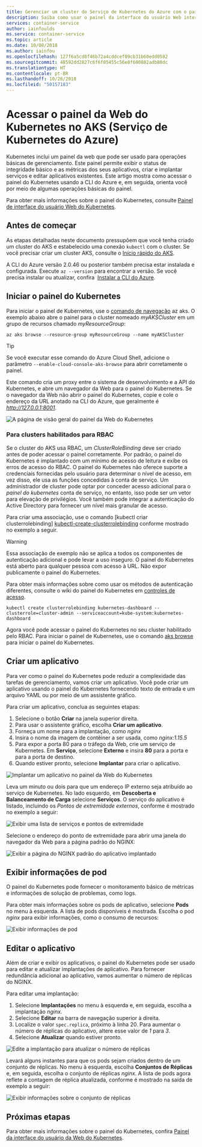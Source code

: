```yaml
---
title: Gerenciar um cluster do Serviço de Kubernetes do Azure com o painel da Web
description: Saiba como usar o painel da interface do usuário Web interna do Kubernetes para gerenciar um cluster do AKS (Serviço de Kubernetes do Azure)
services: container-service
author: iainfoulds
ms.service: container-service
ms.topic: article
ms.date: 10/08/2018
ms.author: iainfou
ms.openlocfilehash: 127f6a5cd8f46b72a4cddcef09cb31b60edd0582
ms.sourcegitcommit: 48592dd2827c6f6f05455c56e8f600882adb80dc
ms.translationtype: HT
ms.contentlocale: pt-BR
ms.lasthandoff: 10/26/2018
ms.locfileid: "50157183"
---
```

# <a name="access-the-kubernetes-web-dashboard-in-azure-kubernetes-service-aks"></a>Acessar o painel da Web do Kubernetes no AKS (Serviço de Kubernetes do Azure)

Kubernetes inclui um painel da web que pode ser usado para operações básicas de gerenciamento. Este painel permite exibir o status de integridade básico e as métricas dos seus aplicativos, criar e implantar serviços e editar aplicativos existentes. Este artigo mostra como acessar o painel do Kubernetes usando a CLI do Azure e, em seguida, orienta você por meio de algumas operações básicas do painel.

Para obter mais informações sobre o painel do Kubernetes, consulte [Painel de interface do usuário Web do Kubernetes][kubernetes-dashboard].

## <a name="before-you-begin"></a>Antes de começar

As etapas detalhadas neste documento pressupõem que você tenha criado um cluster do AKS e estabelecido uma conexão `kubectl` com o cluster. Se você precisar criar um cluster AKS, consulte o [Início rápido do AKS][aks-quickstart].

A CLI do Azure versão 2.0.46 ou posterior também precisa estar instalada e configurada. Execute `az --version` para encontrar a versão. Se você precisa instalar ou atualizar, confira  [Instalar a CLI do Azure][install-azure-cli].

## <a name="start-the-kubernetes-dashboard"></a>Iniciar o painel do Kubernetes

Para iniciar o painel de Kubernetes, use o [comando de navegação][az-aks-browse] az aks. O exemplo abaixo abre o painel para o cluster nomeado *myAKSCluster* em um grupo de recursos chamado *myResourceGroup*:

```azurecli
az aks browse --resource-group myResourceGroup --name myAKSCluster
```

> [!TIP]
> Se você executar esse comando do Azure Cloud Shell, adicione o parâmetro `--enable-cloud-console-aks-browse` para abrir corretamente o painel.

Este comando cria um proxy entre o sistema de desenvolvimento e a API do Kubernetes, e abre um navegador da Web para o painel do Kubernetes. Se o navegador da Web não abrir o painel do Kubernetes, copie e cole o endereço da URL anotado na CLI do Azure, que geralmente é *http://127.0.0.1:8001*.

![A página de visão geral do painel da Web do Kubernetes](./media/kubernetes-dashboard/dashboard-overview.png)

### <a name="for-rbac-enabled-clusters"></a>Para clusters habilitados para RBAC

Se o cluster do AKS usa RBAC, um *ClusterRoleBinding* deve ser criado antes de poder acessar o painel corretamente. Por padrão, o painel do Kubernetes é implantado com um mínimo de acesso de leitura e exibe os erros de acesso do RBAC. O painel do Kubernetes não oferece suporte a credenciais fornecidas pelo usuário para determinar o nível de acesso, em vez disso, ele usa as funções concedidas à conta de serviço. Um administrador de cluster pode optar por conceder acesso adicional para o *painel do kubernetes* conta de serviço, no entanto, isso pode ser um vetor para elevação de privilégios. Você também pode integrar a autenticação do Active Directory para fornecer um nível mais granular de acesso.

Para criar uma associação, use o comando [kubectl criar clusterrolebinding] [ kubectl-create-clusterrolebinding] conforme mostrado no exemplo a seguir. 

> [!WARNING]
> Essa associação de exemplo não se aplica a todos os componentes de autenticação adicional e pode levar a uso inseguro. O painel do Kubernetes está aberto para qualquer pessoa com acesso à URL. Não expor publicamente o painel do Kubernetes.
>
> Para obter mais informações sobre como usar os métodos de autenticação diferentes, consulte o wiki do painel do Kubernetes em [controles de acesso][dashboard-authentication].

```console
kubectl create clusterrolebinding kubernetes-dashboard --clusterrole=cluster-admin --serviceaccount=kube-system:kubernetes-dashboard
```

Agora você pode acessar o painel do Kubernetes no seu cluster habilitado pelo RBAC. Para iniciar o painel de Kubernetes, use o comando [aks browse][az-aks-browse] para iniciar o painel do Kubernetes.

## <a name="create-an-application"></a>Criar um aplicativo

Para ver como o painel do Kubernetes pode reduzir a complexidade das tarefas de gerenciamento, vamos criar um aplicativo. Você pode criar um aplicativo usando o painel do Kubernetes fornecendo texto de entrada e um arquivo YAML ou por meio de um assistente gráfico.

Para criar um aplicativo, conclua as seguintes etapas:

1. Selecione o botão **Criar** na janela superior direita.
1. Para usar o assistente gráfico, escolha **Criar um aplicativo**.
1. Forneça um nome para a implantação, como *nginx*
1. Insira o nome da imagem de contêiner a ser usada, como *nginx:1.15.5*
1. Para expor a porta 80 para o tráfego da Web, crie um serviço de Kubernetes. Em **Serviço**, selecione **Externo** e insira **80** para a porta e para a porta de destino.
1. Quando estiver pronto, selecione **Implantar** para criar o aplicativo.

![Implantar um aplicativo no painel da Web do Kubernetes](./media/kubernetes-dashboard/create-app.png)

Leva um minuto ou dois para que um endereço IP externo seja atribuído ao serviço de Kubernetes. No lado esquerdo, em **Descoberta e Balanceamento de Carga** selecione **Serviços**. O serviço do aplicativo é listado, incluindo os *Pontos de extremidade externos*, conforme é mostrado no exemplo a seguir:

![Exibir uma lista de serviços e pontos de extremidade](./media/kubernetes-dashboard/view-services.png)

Selecione o endereço do ponto de extremidade para abrir uma janela do navegador da Web para a página padrão do NGINX:

![Exibir a página do NGINX padrão do aplicativo implantado](./media/kubernetes-dashboard/default-nginx.png)

## <a name="view-pod-information"></a>Exibir informações de pod

O painel do Kubernetes pode fornecer o monitoramento básico de métricas e informações de solução de problemas, como logs.

Para obter mais informações sobre os pods de aplicativo, selecione **Pods** no menu à esquerda. A lista de pods disponíveis é mostrada. Escolha o pod *nginx* para exibir informações, como o consumo de recursos:

![Exibir informações de pod](./media/kubernetes-dashboard/view-pod-info.png)

## <a name="edit-the-application"></a>Editar o aplicativo

Além de criar e exibir os aplicativos, o painel do Kubernetes pode ser usado para editar e atualizar implantações de aplicativo. Para fornecer redundância adicional ao aplicativo, vamos aumentar o número de réplicas do NGINX.

Para editar uma implantação:

1. Selecione **Implantações** no menu à esquerda e, em seguida, escolha a implantação *nginx*.
1. Selecione **Editar** na barra de navegação superior à direita.
1. Localize o valor `spec.replica`, próximo à linha 20. Para aumentar o número de réplicas do aplicativo, altere esse valor de *1* para *3*.
1. Selecione **Atualizar** quando estiver pronto.

![Edite a implantação para atualizar o número de réplicas](./media/kubernetes-dashboard/edit-deployment.png)

Levará alguns instantes para que os pods sejam criados dentro de um conjunto de réplicas. No menu à esquerda, escolha **Conjuntos de Réplicas** e, em seguida, escolha o conjunto de réplicas *nginx*. A lista de pods agora reflete a contagem de réplica atualizada, conforme é mostrado na saída de exemplo a seguir:

![Exibir informações sobre o conjunto de réplicas](./media/kubernetes-dashboard/view-replica-set.png)

## <a name="next-steps"></a>Próximas etapas

Para obter mais informações sobre o painel do Kubernetes, confira [Painel da interface do usuário da Web do Kubernetes][kubernetes-dashboard].

<!-- LINKS - external -->
[kubernetes-dashboard]: https://kubernetes.io/docs/tasks/access-application-cluster/web-ui-dashboard/
[dashboard-authentication]: https://github.com/kubernetes/dashboard/wiki/Access-control
[kubectl-create-clusterrolebinding]: https://kubernetes.io/docs/reference/generated/kubectl/kubectl-commands#-em-clusterrolebinding-em-
[kubectl-apply]: https://kubernetes.io/docs/reference/generated/kubectl/kubectl-commands#apply

<!-- LINKS - internal -->
[aks-quickstart]: ./kubernetes-walkthrough.md
[install-azure-cli]: /cli/azure/install-azure-cli
[az-aks-browse]: /cli/azure/aks#az-aks-browse

